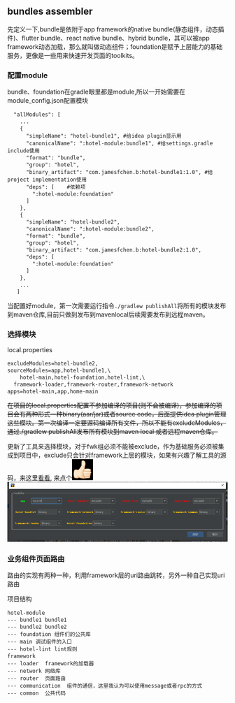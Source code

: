 ## bundles assembler
先定义一下,bundle是依附于app framework的native bundle(静态组件，动态插件)、flutter bundle、react native bundle、hybrid bundle，其可以被app framework动态加载，那么就叫做动态组件；foundation是赋予上层能力的基础服务，更像是一些用来快速开发页面的toolkits。

### 配置module
bundle、foundation在gradle眼里都是module,所以一开始需要在module_config.json配置模块
```
  "allModules": [
    ...
    {
      "simpleName": "hotel-bundle1", #给idea plugin显示用
      "canonicalName": ":hotel-module:bundle1", #给settings.gradle include使用
      "format": "bundle",
      "group": "hotel",
      "binary_artifact": "com.jamesfchen.b:hotel-bundle1:1.0", #给project implementation使用
      "deps": [    #依赖项
        ":hotel-module:foundation"
      ]
    },
    {
      "simpleName": "hotel-bundle2",
      "canonicalName": ":hotel-module:bundle2",
      "format": "bundle",
      "group": "hotel",
      "binary_artifact": "com.jamesfchen.b:hotel-bundle2:1.0",
      "deps": [
        ":hotel-module:foundation"
      ]
    },
    ...
   ]
```
当配置好module，第一次需要运行指令`./gradlew publishAll`将所有的模块发布到maven仓库,目前只做到发布到mavenlocal后续需要发布到远程maven。


### 选择模块

local.properties
```
excludeModules=hotel-bundle2,
sourceModules=app,hotel-bundle1,\
    hotel-main,hotel-foundation,hotel-lint,\
  framework-loader,framework-router,framework-network
apps=hotel-main,app,home-main
```
~~在项目的local.properties配置不参加编译的项目(则不会被编译)，参加编译的项目会有两种形式一种binary(aar/jar)或者source code，后面提供idea plugin管理这些模块。第一次编译一定要源码编译所有文件，所以不能有excludeModules，通过./gradlew publishAll发布所有模块到maven local 或者远程maven仓库。~~

更新了工具来选择模块，对于fwk组必须不能被exclude，作为基础服务必须被集成到项目中，exclude只会针对framework上层的模块，如果有兴趣了解工具的源码，来这里[看看](https://github.com/JamesfChen/module-manager-plugin), 来点个![img_1.png](img_1.png)
![picture](./tools/bundles.png)


### 业务组件页面路由
路由的实现有两种一种，利用framework层的uri路由跳转，另外一种自己实现uri路由

项目结构
```
hotel-module
--- bundle1 bundle1
--- bundle2 bundle2
--- foundation 组件们的公共库
--- main 调试组件的入口
--- hotel-lint lint规则
framework
--- loader  framework的加载器
--- network 网络库
--- router  页面路由
--- communication  组件的通信，这里我认为可以使用message或者rpc的方式
--- common  公共代码
```
